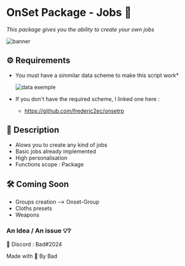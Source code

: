 # OnSet Package - Jobs 📎

*This package gives you the ability to create your own jobs*

![banner](https://i.imgur.com/co2crFM.png)

## ⚙️ Requirements 

* You must have a simmilar data scheme to make this script work* 

  ![data exemple](https://i.imgur.com/eCRNXlt.png)

* If you don't have the required scheme, I linked one here :
  - https://github.com/frederic2ec/onsetrp

## 📝 Description 

* Alows you to create any kind of jobs
* Basic jobs already implemented
* High personalisation
* Functions scope : Package

## 🛠️ Coming Soon

* Groups creation --> Onset-Group
* Cloths presets
* Weapons

### An Idea / An issue 💡❔

📮 Discord : Bad#2024


Made with 🖤 By Bad

